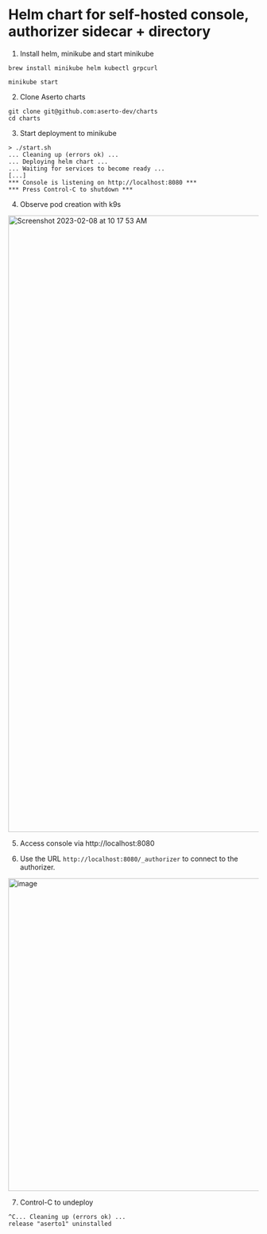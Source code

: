# Helm chart for self-hosted console, authorizer sidecar + directory

1. Install helm, minikube and start minikube
```
brew install minikube helm kubectl grpcurl

minikube start
```

2. Clone Aserto charts
````
git clone git@github.com:aserto-dev/charts
cd charts
````

3. Start deployment to minikube
````
> ./start.sh
... Cleaning up (errors ok) ...
... Deploying helm chart ...
... Waiting for services to become ready ...
[...]
*** Console is listening on http://localhost:8080 ***
*** Press Control-C to shutdown ***
````

4. Observe pod creation with k9s

<img width="1240" alt="Screenshot 2023-02-08 at 10 17 53 AM" src="https://user-images.githubusercontent.com/3091714/217571657-3f4d5e3d-6b3c-4492-b3c8-b52237df7268.png">

5. Access console via http://localhost:8080

6. Use the URL `http://localhost:8080/_authorizer` to connect to the authorizer.

<img width="629" alt="image" src="https://user-images.githubusercontent.com/3091714/233498357-4a47d688-2d61-4d8d-b311-4a96479e5150.png">


7. Control-C to undeploy
````
^C... Cleaning up (errors ok) ...
release "aserto1" uninstalled
````
